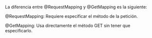 La diferencia entre @RequestMapping y @GetMapping es la siguiente:

@RequestMapping: Requiere especificar el método de la petición.

@GetMapping: Usa directamente el método GET sin tener que especificarlo.